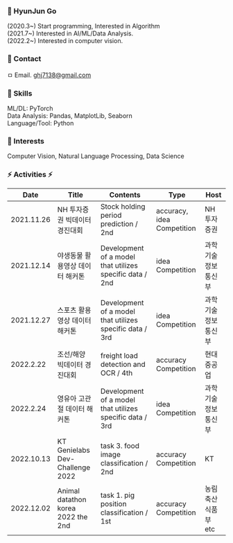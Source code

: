### 🤔 HyunJun Go
(2020.3~) Start programming, Interested in Algorithm  
(2021.7~) Interested in AI/ML/Data Analysis.  
(2022.2~) Interested in computer vision.  


### 💬 Contact
ㅁ Email. ghj7138@gmail.com

### :ghost: Skills
ML/DL: PyTorch  
Data Analysis: Pandas, MatplotLib, Seaborn  
Language/Tool: Python  

### :ghost: Interests
Computer Vision, Natural Language Processing, Data Science

### ⚡ Activities ⚡
|Date | Title | Contents | Type | Host |
| ------------- | ------------- | ------------- | ------------- | ------------- |
| 2021.11.26 | NH 투자증권 빅데이터 경진대회 | Stock holding period prediction / 2nd  | accuracy, idea Competition | NH 투자증권 |
| 2021.12.14 | 야생동물 활용영상 데이터 해커톤 | Development of a model that utilizes specific data / 2nd | idea Competition | 과학기술정보통신부 |
| 2021.12.27 | 스포츠 활용영상 데이터 해커톤 | Development of a model that utilizes specific data / 3rd | idea Competition | 과학기술정보통신부 |
| 2022.2.22 | 조선/해양 빅데이터 경진대회 | freight load detection and OCR / 4th | accuracy Competition | 현대중공업 |
| 2022.2.24 | 영유아 고관절 데이터 해커톤 | Development of a model that utilizes specific data / 3rd | idea Competition | 과학기술정보통신부 |
| 2022.10.13 | KT Genielabs Dev-Challenge 2022 | task 3. food image classification / 2nd | accuracy Competition | KT |
| 2022.12.02 | Animal datathon korea 2022 the 2nd | task 1. pig position classification / 1st | accuracy Competition | 농림축산식품부 etc |
<!--
**hjgp/hjgp** is a ✨ _special_ ✨ repository because its `README.md` (this file) appears on your GitHub profile.

Here are some ideas to get you started:

- 🔭 I’m currently working on ...
- 🌱 I’m currently learning ...
- 👯 I’m looking to collaborate on ...
- 🤔 I’m looking for help with ...
- 💬 Ask me about ...
- 📫 How to reach me: ...
- 😄 Pronouns: ...
- ⚡ Fun fact: ...
-->
